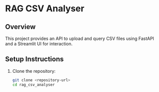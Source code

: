 # RAG CSV Analyser

## Overview
This project provides an API to upload and query CSV files using FastAPI and a Streamlit UI for interaction.

## Setup Instructions

1. Clone the repository:
   ```bash
   git clone <repository-url>
   cd rag_csv_analyser